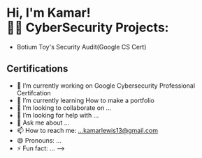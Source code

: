 <h1>Hi, I'm Kamar! <br/><a 
<h2>👨‍💻 CyberSecurity Projects:</h2>
<ul>
  <li>Botium Toy's Security Audit(Google CS Cert)</li>
</ul>

<h2>Certifications </h2>


- 🔭 I’m currently working on Google Cybersecurity Professional Certifcation 
- 🌱 I’m currently learning How to make a portfolio
- 👯 I’m looking to collaborate on ...
- 🤔 I’m looking for help with ...
- 💬 Ask me about ...
- 📫 How to reach me: ...kamarlewis13@gmail.com
- 😄 Pronouns: ...
- ⚡ Fun fact: ...
-->
